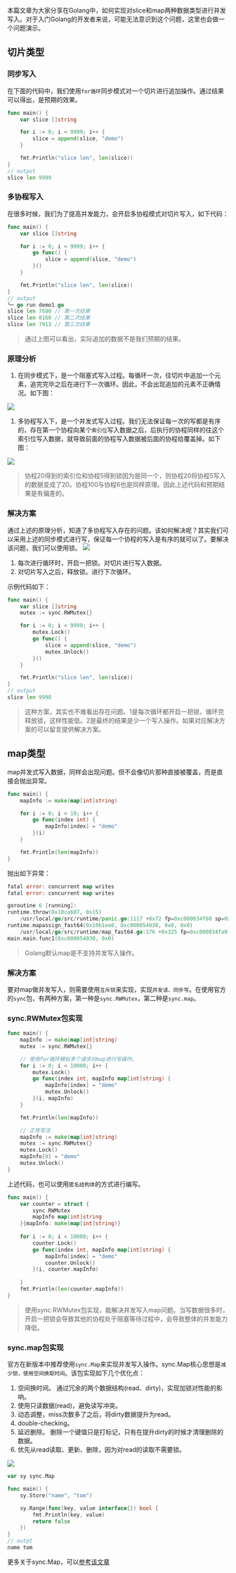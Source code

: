 本篇文章为大家分享在Golang中，如何实现对slice和map两种数据类型进行并发写入。对于入门Golang的开发者来说，可能无法意识到这个问题，这里也会做一个问题演示。
## 切片类型

### 同步写入

在下面的代码中，我们使用`for循环`同步模式对一个切片进行追加操作。通过结果可以得出，是预期的效果。
```go
func main() {
	var slice []string

	for i := 0; i < 9999; i++ {
		slice = append(slice, "demo")
	}

	fmt.Println("slice len", len(slice))
}
// output
slice len 9999
```

### 多协程写入

在很多时候，我们为了提高并发能力，会开启多协程模式对切片写入，如下代码：
```go
func main() {
	var slice []string

	for i := 0; i < 9999; i++ {
		go func() {
			slice = append(slice, "demo")
		}()
	}

	fmt.Println("slice len", len(slice))
}
// output
╰─ go run demo1.go
slice len 7680 // 第一次结果
slice len 8168 // 第二次结果
slice len 7913 // 第三次结果
```
> 通过上图可以看出，实际追加的数据不是我们预期的结果。

### 原理分析

1. 在同步模式下，是一个阻塞式写入过程。每循环一次，往切片中追加一个元素，追完完毕之后在进行下一次循环。因此，不会出现追加的元素不正确情况。如下图：

![](http://qiniucloud.qqdeveloper.com/202205242200383.png)

1. 多协程写入下，是一个并发式写入过程。我们无法保证每一次的写都是有序的，存在第一个协程向某个`索引位`写入数据之后，后执行的协程同样的往这个索引位写入数据，就导致前面的协程写入数据被后面的协程给覆盖掉。如下图：

![](http://qiniucloud.qqdeveloper.com/202205242204096.png)
> 协程20得到的索引位和协程5得到锁因为是同一个，则协程20将协程5写入的数据变成了20。协程100与协程6也是同样原理。因此上述代码和预期结果是有偏差的。

### 解决方案

通过上述的原理分析，知道了多协程写入存在的问题。该如何解决呢？其实我们可以采用上述的同步模式进行写，保证每一个协程的写入是有序的就可以了。要解决该问题，我们可以使用锁。
![](http://qiniucloud.qqdeveloper.com/202205242210250.png)
1. 每次进行循环时，开启一把锁。对切片进行写入数据。
2. 对切片写入之后，释放锁。进行下次循环。

示例代码如下：
```go
func main() {
	var slice []string
	mutex := sync.RWMutex{}

	for i := 0; i < 9999; i++ {
		mutex.Lock()
		go func() {
			slice = append(slice, "demo")
			mutex.Unlock()
		}()
	}

	fmt.Println("slice len", len(slice))
}
// output
slice len 9998
```
> 这种方案，其实也不难看出存在问题。1是每次循环都开启一把锁，循环完释放锁，这样性能低。2是最终的结果是少一个写入操作。如果对应解决方案的可以留言提供解决方案。

## map类型

map并发式写入数据，同样会出现问题。但不会像切片那种直接被覆盖，而是直接会抛出异常。
```go
func main() {
	mapInfo := make(map[int]string)

	for i := 0; i < 10; i++ {
		go func(index int) {
			mapInfo[index] = "demo"
		}(i)
	}

	fmt.Println(len(mapInfo))
}
```
抛出如下异常：
```go
fatal error: concurrent map writes
fatal error: concurrent map writes

goroutine 6 [running]:
runtime.throw(0x10ca607, 0x15)
	/usr/local/go/src/runtime/panic.go:1117 +0x72 fp=0xc000034f60 sp=0xc000034f30 pc=0x10327d2
runtime.mapassign_fast64(0x10b1ee0, 0xc000054030, 0x0, 0x0)
	/usr/local/go/src/runtime/map_fast64.go:176 +0x325 fp=0xc000034fa0 sp=0xc000034f60 pc=0x1010c25
main.main.func1(0xc000054030, 0x0)
```
> Golang默认map是不支持并发写入操作。

### 解决方案

要对map做并发写入，则需要使用`互斥锁`来实现，实现`并发读、同步写`。在使用官方的`sync`包，有两种方案，第一种是`sync.RWMutex`，第二种是`sync.map`。

### sync.RWMutex包实现

```go
func main() {
	mapInfo := make(map[int]string)
	mutex := sync.RWMutex{}

	// 使用for循环模拟多个请求对map进行写操作。
	for i := 0; i < 10000; i++ {
		mutex.Lock()
		go func(index int, mapInfo map[int]string) {
			mapInfo[index] = "demo"
			mutex.Unlock()
		}(i, mapInfo)
	}

	fmt.Println(len(mapInfo))

	// 正常写法
	mapInfo := make(map[int]string)
	mutex := sync.RWMutex{}
	mutex.Lock()
	mapInfo[0] = "demo"
	mutex.Unlock()
}
```
上述代码，也可以使用`匿名结构体`的方式进行编写。
```go
func main() {
	var counter = struct {
		sync.RWMutex
		mapInfo map[int]string
	}{mapInfo: make(map[int]string)}
	
	for i := 0; i < 10000; i++ {
		counter.Lock()
		go func(index int, mapInfo map[int]string) {
			mapInfo[index] = "demo"
			counter.Unlock()
		}(i, counter.mapInfo)
	
	}
	fmt.Println(len(counter.mapInfo))
}
```
> 使用sync.RWMutex包实现，能解决并发写入map问题。当写数据很多时，开启一把锁会导致其他的协程处于阻塞等待过程中，会导致整体的并发能力降低。

### sync.map包实现

官方在新版本中推荐使用`sync.Map`来实现并发写入操作。sync.Map核心思想是`减少锁，使用空间换取时间`。该包实现如下几个优化点：
1. 空间换时间。 通过冗余的两个数据结构(read、dirty)，实现加锁对性能的影响。
2. 使用只读数据(read)，避免读写冲突。
3. 动态调整，miss次数多了之后，将dirty数据提升为read。
4. double-checking。
5. 延迟删除。 删除一个键值只是打标记，只有在提升dirty的时候才清理删除的数据。
6. 优先从read读取、更新、删除，因为对read的读取不需要锁。

![](http://qiniucloud.qqdeveloper.com/202205242241943.png)
```go
var sy sync.Map

func main() {
	sy.Store("name", "tom")

	sy.Range(func(key, value interface{}) bool {
		fmt.Println(key, value)
		return false
	})
}
// outpt
name tom
```
更多关于sync.Map，可以[参考该文章](https://colobu.com/2017/07/11/dive-into-sync-Map/)